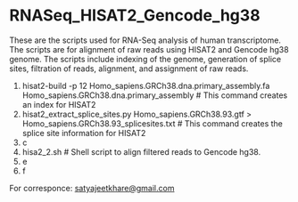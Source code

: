 # RNASeq_HISAT2_Gencode_hg38

These are the scripts used for RNA-Seq analysis of human transcriptome. The scripts are for alignment of raw reads using HISAT2 and Gencode hg38 genome. The scripts include indexing of the genome, generation of splice sites, filtration of reads, alignment, and assignment of raw reads. 

1. hisat2-build -p 12 Homo_sapiens.GRCh38.dna.primary_assembly.fa Homo_sapiens.GRCh38.dna.primary_assembly # This command creates an index for HISAT2
2. hisat2_extract_splice_sites.py Homo_sapiens.GRCh38.93.gtf > Homo_sapiens.GRCh38.93_splicesites.txt # This command creates the splice site information for HISAT2
3. c
4. hisa2_2.sh # Shell script to align filtered reads to Gencode hg38. 
5. e
6. f

For corresponce: satyajeetkhare@gmail.com
